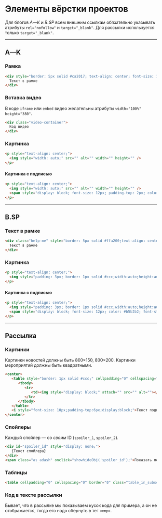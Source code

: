 # Элементы вёрстки проектов

Для блогов *А—К* и *B.SP* всем внешним ссылкам обязательно указывать атрибуты `rel="nofollow"` и `target="_blank"`. Для рассылки используется только `target="_blank"`.

----

## A—K

### Рамка
```html
<div style="border: 5px solid #ca2017; text-align: center; font-size: 16px; font-weight: bold; padding: 15px 10px 15px 10px; width: 100%; margin-bottom: 2em; max-width: 800px;border-radius: 5px;">
  Текст в рамке
</div>
```

### Вставка видео

В коде `iframe` или `embed` видео желательны атрибуты `width="100%" height="380"`.

```html
<div class="video-container">
  Код видео
</div>
```

### Картинка

```html
<p style="text-align: center;">
  <img style="width: auto;" src="" alt="" width="" height="" />
</p>
```

#### Картинка с подписью

```html
<p style="text-align: center;">
  <img style="width: auto;" src="" alt="" width="" height="" />
  <span style="display: block; font-size: 12px; padding-top: 2px; color: #b5b2b2; font-style: italic;">Текст подписи</span>
</p>
```

----

## B.SP

### Текст в рамке

```html
<div class="help-me" style="border: 5px solid #ffa200;text-align: center;font-size: 18px;font-weight: bold;padding: 12px 15px 2px 15px;width: 100%;margin-bottom: 2em;max-width: 840px;border-radius: 3px;">
  Текст в рамке
</div>
```

### Картинка

```html
<p style="text-align: center;">
  <img style="padding: 3px; border: 1px solid #ccc;width:auto;height:auto;border-radius:3px;" src="" alt="" width="" height="" />
</p>
```

#### Картинка с подписью

```html
<p style="text-align: center;">
  <img style="padding: 3px; border: 1px solid #ccc;width:auto;height:auto;border-radius:3px;" src="" alt="" width="" height="" />
  <span style="display: block; font-size: 12px; color: #b5b2b2; font-style: italic;padding-top: 5px;">Текст подписи</span>
</p>
```

----

## Рассылка

### Картинки

Картинки новостей должны быть 800×150, 800×200. Картинки мероприятий должны быть квадратными.

```html
<center>
   <table style="border: 1px solid #ccc;" cellpadding="0" cellspacing="0">
      <tbody>
         <tr>
            <td><img style="display: block;" attach="" src="" alt=""></td>
         </tr>
      </tbody>
   </table>
   <i style="font-size: 10px;padding-top:6px;display:block;">Текст подписи картинки</i>
</center>
```

### Спойлеры

Каждый спойлер — со *своим* ID (`spoiler_1`, `spoiler_2`).

```html
<div id="spoiler_id" style="display: none;">
   {Текст спойлера}
</div>
<span class="as_adash" onclick="showhideObj('spoiler_id');">Показать подробности</span>
```

### Таблицы

```html
<table cellpadding="0" cellspacing="0" border="0" class="table_in_subscribe" align="center" width="90%">
```

### Код в тексте рассылки

Бывает, что в рассылке мы показываем кусок кода для примера, а он не отображается, тогда его надо обернуть в тег `<xmp>`.
